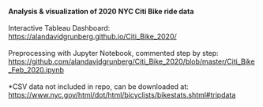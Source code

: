 <b>Analysis & visualization of 2020 NYC Citi Bike ride data</b><br>
<br>
Interactive Tableau Dashboard: <br>
https://alandavidgrunberg.github.io/Citi_Bike_2020/ <br>
<br>
Preprocessing with Jupyter Notebook, commented step by step: <br>
https://github.com/alandavidgrunberg/Citi_Bike_2020/blob/master/Citi_Bike_Feb_2020.ipynb <br>
<br>
*CSV data not included in repo, can be downloaded at: https://www.nyc.gov/html/dot/html/bicyclists/bikestats.shtml#tripdata
